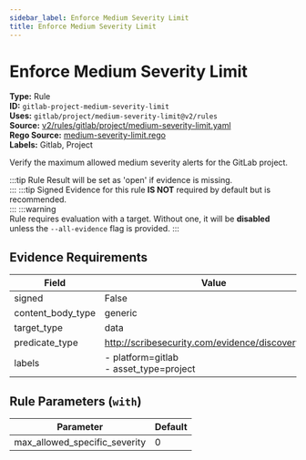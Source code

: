 ```yaml
---
sidebar_label: Enforce Medium Severity Limit
title: Enforce Medium Severity Limit
---  
```

# Enforce Medium Severity Limit  
**Type:** Rule  
**ID:** `gitlab-project-medium-severity-limit`  
**Uses:** `gitlab/project/medium-severity-limit@v2/rules`  
**Source:** [v2/rules/gitlab/project/medium-severity-limit.yaml](https://github.com/scribe-public/sample-policies/v2/rules/gitlab/project/medium-severity-limit.yaml)  
**Rego Source:** [medium-severity-limit.rego](https://github.com/scribe-public/sample-policies/v2/rules/gitlab/project/medium-severity-limit.rego)  
**Labels:** Gitlab, Project  

Verify the maximum allowed medium severity alerts for the GitLab project.

:::tip 
Rule Result will be set as 'open' if evidence is missing.  
::: 
:::tip 
Signed Evidence for this rule **IS NOT** required by default but is recommended.  
::: 
:::warning  
Rule requires evaluation with a target. Without one, it will be **disabled** unless the `--all-evidence` flag is provided.
::: 

## Evidence Requirements  
| Field | Value |
|-------|-------|
| signed | False |
| content_body_type | generic |
| target_type | data |
| predicate_type | http://scribesecurity.com/evidence/discovery/v0.1 |
| labels | - platform=gitlab<br/>- asset_type=project |

## Rule Parameters (`with`)  
| Parameter | Default |
|-----------|---------|
| max_allowed_specific_severity | 0 |
